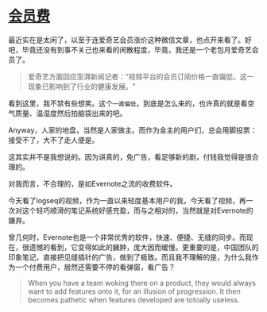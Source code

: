 # [会员费](https://github.com/gnimg/gitblog/issues/8)

最近实在是太闲了，以至于连爱奇艺会员涨价这种微信文章，也点开来看了。好吧，毕竟还没有到事不关己也来看的闲散程度，毕竟，我还是一个老包月爱奇艺会员了。

> 爱奇艺方面回应澎湃新闻记者：“视频平台的会员订阅价格一直偏低，这一现象已影响到了行业的健康发展。"

看到这里，我不禁有些想笑。这个`一直偏低`，到底是怎么来的，也许真的就是看空气质量、温湿度然后拍脑袋出来的吧。

Anyway，人家的地盘，当然是人家做主。而作为金主的用户们，总会用脚投票：接受不了，大不了走人便是。

这其实并不是我想说的。因为讲真的，免广告，看足够新的剧，付钱我觉得是很合理的。

对我而言，不合理的，是如Evernote之流的收费软件。

今天看了logseq的视频，作为一直以来轻度基本用户的我，今天看了视频，再一次对这个轻巧顺滑的笔记系统好感充盈，而与之相对的，当然就是对Evernote的嫌弃。

曾几何时，Evernote也是一个非常优秀的软件，快速、便捷、无缝的同步。而现在，很遗憾的看到，它变得如此的臃肿，庞大因而缓慢。更重要的是，中国团队的印象笔记，直接把见缝插针的广告，做到了极致。而且我不理解的是，为什么我作为一个付费用户，居然还需要不停的看弹窗，看广告？

> When you have a team woking there on a product, they would always want to add features onto it, for an illusion of progression. It then becomes pathetic when features developed are totoally useless.